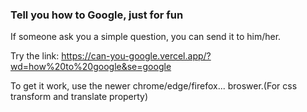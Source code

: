 ### Tell you how to Google, just for fun

If someone ask you a simple question, you can send it to him/her.

Try the link: https://can-you-google.vercel.app/?wd=how%20to%20google&se=google

To get it work, use the newer chrome/edge/firefox... broswer.(For css transform and translate property)